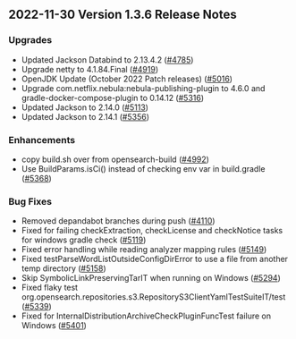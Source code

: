 ## 2022-11-30 Version 1.3.6 Release Notes

### Upgrades
* Updated Jackson Databind to 2.13.4.2 ([#4785](https://github.com/opensearch-project/OpenSearch/pull/4785))
* Upgrade netty to 4.1.84.Final ([#4919](https://github.com/opensearch-project/OpenSearch/pull/4919))
* OpenJDK Update (October 2022 Patch releases) ([#5016](https://github.com/opensearch-project/OpenSearch/pull/5016))
* Upgrade com.netflix.nebula:nebula-publishing-plugin to 4.6.0 and gradle-docker-compose-plugin to 0.14.12 ([#5316](https://github.com/opensearch-project/OpenSearch/pull/5136))
* Updated Jackson to 2.14.0 ([#5113](https://github.com/opensearch-project/OpenSearch/pull/5113))
* Updated Jackson to 2.14.1 ([#5356](https://github.com/opensearch-project/OpenSearch/pull/5356))


### Enhancements
* copy build.sh over from opensearch-build ([#4992](https://github.com/opensearch-project/OpenSearch/pull/4992))
* Use BuildParams.isCi() instead of checking env var in build.gradle ([#5368](https://github.com/opensearch-project/OpenSearch/pull/5375))

### Bug Fixes
* Removed depandabot branches during push ([#4110](https://github.com/opensearch-project/OpenSearch/pull/4110))
* Fixed for failing checkExtraction, checkLicense and checkNotice tasks for windows gradle check ([#5119](https://github.com/opensearch-project/OpenSearch/pull/5119))
* Fixed error handling while reading analyzer mapping rules ([#5149](https://github.com/opensearch-project/OpenSearch/pull/5149))
* Fixed testParseWordListOutsideConfigDirError to use a file from another temp directory ([#5158](https://github.com/opensearch-project/OpenSearch/pull/5158))
* Skip SymbolicLinkPreservingTarIT when running on Windows ([#5294](https://github.com/opensearch-project/OpenSearch/pull/5294))
* Fixed flaky test org.opensearch.repositories.s3.RepositoryS3ClientYamlTestSuiteIT/test ([#5339](https://github.com/opensearch-project/OpenSearch/pull/5339))
* Fixed for InternalDistributionArchiveCheckPluginFuncTest failure on Windows ([#5401](https://github.com/opensearch-project/OpenSearch/pull/5401))
